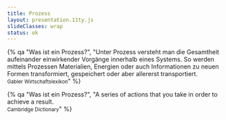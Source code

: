 ```yaml
---
title: Prozess
layout: presentation.11ty.js
slideClasses: wrap
status: ok
---
```




{% qa "Was ist ein Prozess?", "Unter Prozess versteht man die Gesamtheit aufeinander einwirkender Vorgänge innerhalb eines Systems. So werden mittels Prozessen Materialien, Energien oder auch Informationen zu neuen Formen transformiert, gespeichert oder aber allererst transportiert.<br><small>Gabler Wirtschaftslexikon</small>" %}

{% qa "Was ist ein Prozess?", "A series of actions that you take in order to achieve a result.<br><small>Cambridge Dictionary</small>" %}


